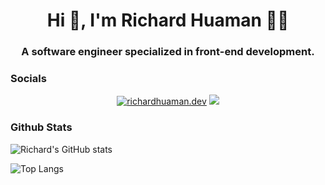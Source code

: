 <h1 align="center">Hi 👋, I'm Richard Huaman 👨‍💻</h1>
<h3 align="center">A software engineer specialized in front-end development.</h3>

### Socials

<p align="center">
<a href="https://twitter.com/richardhuaman.dev" target="blank"><img src="https://img.shields.io/badge/follow-%40richardhuaman.dev-000000?logo=x&style=for-the-badge" alt="richardhuaman.dev" /></a>
  <a href="https://github.com/richardhuaman1/richardhuaman1/issues"><img src="https://img.shields.io/badge/Ask%20me-anything-1abc9c.svg?style=for-the-badge&link=https://github.com/richardhuaman1/richardhuaman1/issues"/></a>
</p>

### Github Stats

![Richard's GitHub stats](https://github-readme-stats.vercel.app/api?username=richardhuaman1&theme=vision-friendly-dark&show_icons=true&hide=prs,issues,contribs)

![Top Langs](https://github-readme-stats.vercel.app/api/top-langs/?username=richardhuaman1&layout=compact&theme=vision-friendly-dark)
